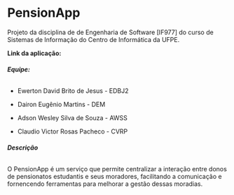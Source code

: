 # PensionApp
Projeto da disciplina de de Engenharia de Software [IF977] do curso de Sistemas de Informação do Centro de Informática da UFPE.

**Link da aplicação:** 

###### **Equipe:**

- Ewerton David Brito de Jesus - EDBJ2

- Dairon Eugênio Martins - DEM

- Adson Wesley Silva de Souza - AWSS

- Claudio Victor Rosas Pacheco - CVRP

###### **Descrição**

O PensionApp é um serviço que permite centralizar a interação entre donos de pensionatos estudantis e seus moradores, facilitando a comunicação e fornencendo ferramentas para melhorar a gestão dessas moradias.  

